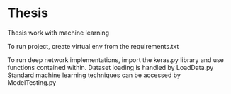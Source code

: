 # Thesis
Thesis work with machine learning

To run project,
create virtual env from the requirements.txt

To run deep network implementations, import the keras.py library and use functions contained within.
Dataset loading is handled by LoadData.py
Standard machine learning techniques can be accessed by ModelTesting.py



